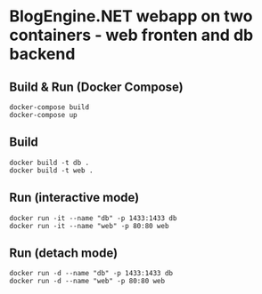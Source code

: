 # BlogEngine.NET webapp on two containers - web fronten and db backend

## Build & Run (Docker Compose)

```
docker-compose build
docker-compose up
```


## Build

```
docker build -t db .
docker build -t web .
```

## Run (interactive mode)

```
docker run -it --name "db" -p 1433:1433 db
docker run -it --name "web" -p 80:80 web
```

## Run (detach mode)

```
docker run -d --name "db" -p 1433:1433 db
docker run -d --name "web" -p 80:80 web
```